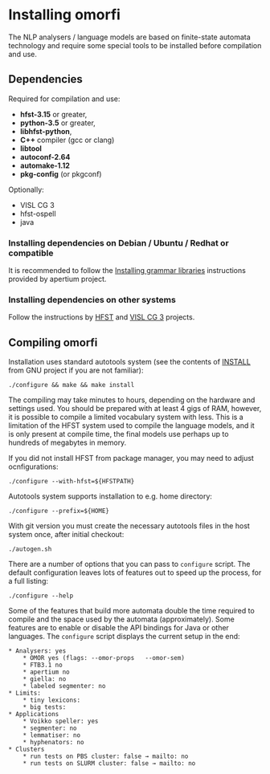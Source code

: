 # Installing omorfi

The NLP analysers / language models are based on finite-state automata
technology and require some special tools to be installed before compilation and
use.

## Dependencies

Required for compilation and use:

* **hfst-3.15** or greater,
* **python-3.5** or greater,
* **libhfst-python**,
* **C++** compiler (gcc or clang)
* **libtool**
* **autoconf-2.64**
* **automake-1.12**
* **pkg-config** (or pkgconf)

Optionally:

* VISL CG 3
* hfst-ospell
* java

### Installing dependencies on Debian / Ubuntu / Redhat or compatible

It is recommended to follow the [Installing grammar
libraries](https://wiki.apertium.org/wiki/Installation_of_grammar_libraries)
instructions provided by apertium project.

### Installing dependencies on other systems

Follow the instructions by [HFST](https://hfst.github.io) and [VISL CG
3](https://visl.sdu.dk/cg3.html) projects.

## Compiling omorfi

Installation uses standard autotools system (see the contents of
[INSTALL](https://github.com/flammie/omorfi/blob/develop/INSTALL) from GNU
project if you are not familiar):

```
./configure && make && make install
```

The compiling may take minutes to hours, depending on the hardware and settings
used. You should be prepared with at least 4 gigs of RAM, however, it is
possible to compile a limited vocabulary system with less. This is a limitation
of the HFST system used to compile the language models, and it is only present
at compile time, the final models use perhaps up to hundreds of megabytes in
memory.

If you did not install HFST from package manager, you may need to adjust
ocnfigurations:

```
./configure --with-hfst=${HFSTPATH}
```

Autotools system supports installation to e.g. home directory:

```
./configure --prefix=${HOME}
```

With git version you must create the necessary autotools files in the host
system once, after initial checkout:

```
./autogen.sh
```

There are a number of options that you can pass to `configure` script. The
default configuration leaves lots of features out to speed up the process,
for a full listing:

```
./configure --help
```

Some of the features that build more automata double the time required to
compile and the space used by the automata (approximately). Some features are
to enable or disable the API bindings for Java or other languages. The
`configure` script displays the current setup in the end:

```
* Analysers: yes
    * OMOR yes (flags: --omor-props   --omor-sem)
    * FTB3.1 no
    * apertium no
    * giella: no
    * labeled segmenter: no
* Limits:
    * tiny lexicons:
    * big tests:
* Applications
    * Voikko speller: yes
    * segmenter: no
    * lemmatiser: no
    * hyphenators: no
* Clusters
    * run tests on PBS cluster: false → mailto: no
    * run tests on SLURM cluster: false → mailto: no
```


